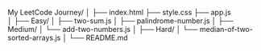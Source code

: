 My LeetCode Journey/
│
├── index.html
├── style.css
├── app.js         
│
├── Easy/
│   ├── two-sum.js
│   ├── palindrome-number.js
│
├── Medium/
│   └── add-two-numbers.js
│
├── Hard/
│   └── median-of-two-sorted-arrays.js
│
└── README.md
